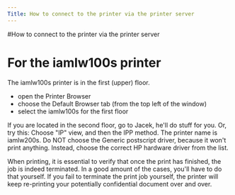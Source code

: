 ```yaml
---
Title: How to connect to the printer via the printer server
---
```

#How to connect to the printer via the printer server
# For the iamlw100s printer
The iamlw100s printer is in the first (upper) floor.

-  open the Printer Browser
-  choose the Default Browser tab (from the top left of the window)
-  select the iamlw100s for the first floor


If you are located in the second floor, go to Jacek, he'll do stuff for you. Or, try this: Choose "IP" view, and then the IPP method. The printer name is iamlw200s. Do NOT choose the Generic postscript driver, because it won't print anything. Instead, choose the correct HP hardware driver from the list. 

When printing, it is essential to verify that once the print has finished, the job is indeed terminated. In a good amount of the cases, you'll have to do that yourself. If you fail to terminate the print job yourself, the printer will keep re-printing your potentially confidential document over and over.
